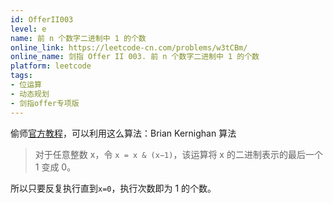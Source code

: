 ```yaml
---
id: OfferII003
level: e
name: 前 n 个数字二进制中 1 的个数
online_link: https://leetcode-cn.com/problems/w3tCBm/
online_name: 剑指 Offer II 003. 前 n 个数字二进制中 1 的个数
platform: leetcode
tags:
- 位运算
- 动态规划
- 剑指offer专项版
---
```


偷师[官方教程](https://leetcode-cn.com/problems/w3tCBm/solution/qian-n-ge-shu-zi-er-jin-zhi-zhong-1-de-g-fkjq/)，可以利用这么算法：Brian Kernighan 算法


> 对于任意整数 x，令 `x = x & (x−1)`，该运算将 x 的二进制表示的最后一个 1 变成 0。

所以只要反复执行直到`x=0`，执行次数即为 1 的个数。
